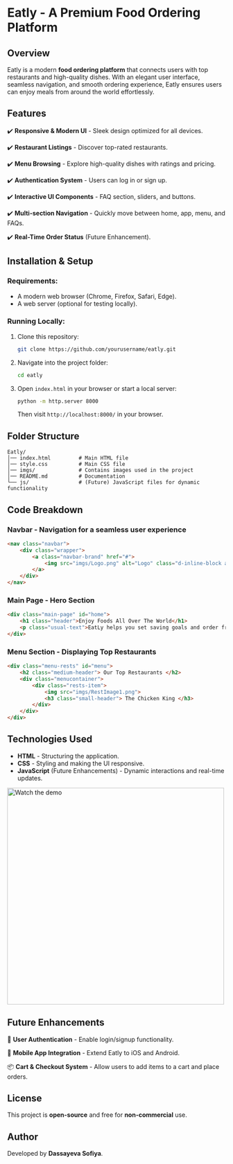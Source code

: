 # Eatly - A Premium Food Ordering Platform

## Overview
Eatly is a modern **food ordering platform** that connects users with top restaurants and high-quality dishes. With an elegant user interface, seamless navigation, and smooth ordering experience, Eatly ensures users can enjoy meals from around the world effortlessly.

## Features
✔️ **Responsive & Modern UI** - Sleek design optimized for all devices.

✔️ **Restaurant Listings** - Discover top-rated restaurants.

✔️ **Menu Browsing** - Explore high-quality dishes with ratings and pricing.

✔️ **Authentication System** - Users can log in or sign up.

✔️ **Interactive UI Components** - FAQ section, sliders, and buttons.

✔️ **Multi-section Navigation** - Quickly move between home, app, menu, and FAQs.

✔️ **Real-Time Order Status** (Future Enhancement).

## Installation & Setup
### Requirements:
- A modern web browser (Chrome, Firefox, Safari, Edge).
- A web server (optional for testing locally).

### Running Locally:
1. Clone this repository:
   ```sh
   git clone https://github.com/yourusername/eatly.git
   ```
2. Navigate into the project folder:
   ```sh
   cd eatly
   ```
3. Open `index.html` in your browser or start a local server:
   ```sh
   python -m http.server 8000
   ```
   Then visit `http://localhost:8000/` in your browser.

## Folder Structure
```
Eatly/
│── index.html         # Main HTML file
│── style.css          # Main CSS file
│── imgs/              # Contains images used in the project
│── README.md          # Documentation
└── js/                # (Future) JavaScript files for dynamic functionality
```

## Code Breakdown
### **Navbar** - Navigation for a seamless user experience
```html
<nav class="navbar">
    <div class="wrapper">
        <a class="navbar-brand" href="#">
            <img src="imgs/Logo.png" alt="Logo" class="d-inline-block align-text-top"> eatly
        </a>
    </div>
</nav>
```
### **Main Page** - Hero Section
```html
<div class="main-page" id="home">
    <h1 class="header">Enjoy Foods All Over The World</h1>
    <p class="usual-text">EatLy helps you set saving goals and order from premium restaurants.</p>
</div>
```
### **Menu Section** - Displaying Top Restaurants
```html
<div class="menu-rests" id="menu">
    <h2 class="medium-header"> Our Top Restaurants </h2>
    <div class="menucontainer">
        <div class="rests-item">
            <img src="imgs/RestImage1.png">
            <h3 class="small-header"> The Chicken King </h3>
        </div>
    </div>
</div>
```
## Technologies Used
- **HTML** - Structuring the application.
- **CSS** - Styling and making the UI responsive.
- **JavaScript** (Future Enhancements) - Dynamic interactions and real-time updates.

<a href="https://youtu.be/2E62Hb-AWWQ" target="_blank">
    <img src="imgs/video-thumbnail.png" alt="Watch the demo" width="500">
</a>

## Future Enhancements
🚀 **User Authentication** - Enable login/signup functionality.

📱 **Mobile App Integration** - Extend Eatly to iOS and Android.

📦 **Cart & Checkout System** - Allow users to add items to a cart and place orders.

## License
This project is **open-source** and free for **non-commercial** use.

## Author
Developed by **Dassayeva Sofiya**.
